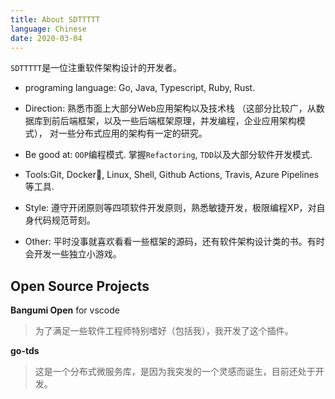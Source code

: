 ```yaml
---
title: About SDTTTTT
language: Chinese
date: 2020-03-04
---
```


`SDTTTTT`是一位注重软件架构设计的开发者。

- programing language: Go, Java, Typescript, Ruby, Rust. 

- Direction: 熟悉市面上大部分Web应用架构以及技术栈
（这部分比较广，从数据库到前后端框架，以及一些后端框架原理，并发编程，企业应用架构模式），
对一些分布式应用的架构有一定的研究。

- Be good at: `OOP`编程模式. 掌握`Refactoring`, `TDD`以及大部分软件开发模式. 

- Tools:Git, Docker🐬,  Linux, Shell, Github Actions, Travis, Azure Pipelines等工具.

- Style: 遵守开闭原则等四项软件开发原则，熟悉敏捷开发，极限编程XP，对自身代码规范苛刻。

- Other: 平时没事就喜欢看看一些框架的源码，还有软件架构设计类的书。有时会开发一些独立小游戏。

## Open Source Projects

**Bangumi Open** for vscode

> 为了满足一些软件工程师特别嗜好（包括我），我开发了这个插件。

**go-tds**

> 这是一个分布式微服务库，是因为我突发的一个灵感而诞生，目前还处于开发。